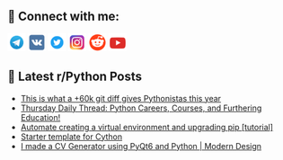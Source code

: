 ## 🔎 Connect with me:
[<img src="https://github.com/bullbesh/bullbesh/blob/main/images/Telegram.png" width="32" height="32" />](https://t.me/bullbesh)
[<img src="https://github.com/bullbesh/bullbesh/blob/main/images/VK.png" width="32" height="32" />](https://vk.com/bullbesh)
[<img src="https://github.com/bullbesh/bullbesh/blob/main/images/Twitter.png" width="32" height="32" />](https://twitter.com/bullbesh1)
[<img src="https://github.com/bullbesh/bullbesh/blob/main/images/Instagram.png" width="32" height="32" />](https://www.instagram.com/bullbesh)
[<img src="https://github.com/bullbesh/bullbesh/blob/main/images/Reddit.png" width="32" height="32" />](https://www.reddit.com/user/bullbesh)
[<img src="https://github.com/bullbesh/bullbesh/blob/main/images/YouTube.png" width="32" height="32" />](https://www.youtube.com/channel/UCtfjRs6uzgq5mfm8S06WTcg)

## 📕 Latest r/Python Posts
<!-- BLOG-POST-LIST:START -->
- [This is what a +60k git diff gives Pythonistas this year](https://www.reddit.com/r/Python/comments/1b2t6pd/this_is_what_a_60k_git_diff_gives_pythonistas/)
- [Thursday Daily Thread: Python Careers, Courses, and Furthering Education!](https://www.reddit.com/r/Python/comments/1b2ltwd/thursday_daily_thread_python_careers_courses_and/)
- [Automate creating a virtual environment and upgrading pip [tutorial]](https://www.reddit.com/r/Python/comments/1b2ldnp/automate_creating_a_virtual_environment_and/)
- [Starter template for Cython](https://www.reddit.com/r/Python/comments/1b2km3x/starter_template_for_cython/)
- [I made a CV Generator using PyQt6 and Python | Modern Design](https://www.reddit.com/r/Python/comments/1b2eerp/i_made_a_cv_generator_using_pyqt6_and_python/)
<!-- BLOG-POST-LIST:END -->
